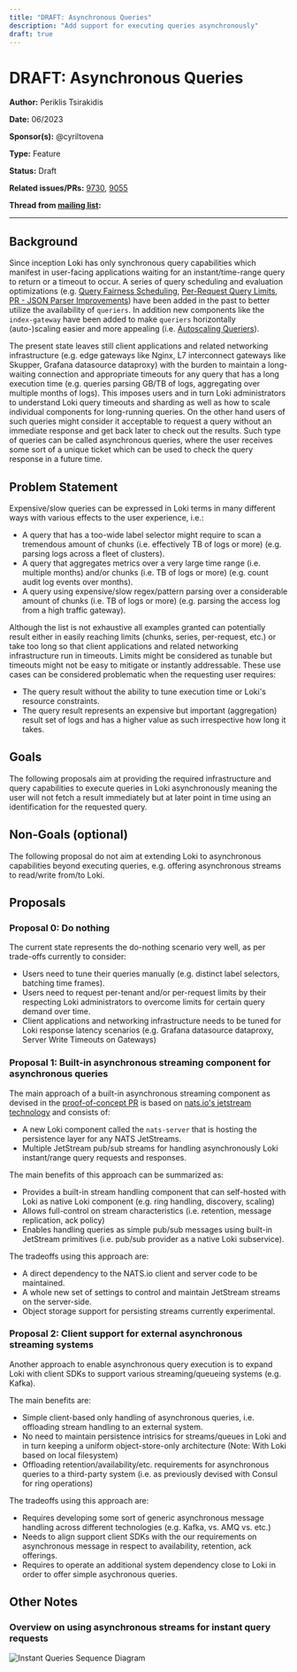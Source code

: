 ```yaml
---
title: "DRAFT: Asynchronous Queries"
description: "Add support for executing queries asynchronously"
draft: true
---
```


# DRAFT: Asynchronous Queries

**Author:** Periklis Tsirakidis

**Date:** 06/2023

**Sponsor(s):** @cyriltovena

**Type:** Feature

**Status:** Draft

**Related issues/PRs:** [9730](https://github.com/grafana/loki/pull/9730), [9055](https://github.com/grafana/loki/pull/9055)

**Thread from [mailing list](https://groups.google.com/forum/#!forum/lokiproject):**

---

## Background

Since inception Loki has only synchronous query capabilities which manifest in user-facing applications waiting for an instant/time-range query to return or a timeout to occur. A series of query scheduling and evaluation optimizations (e.g. [Query Fairness Scheduling](./0003-QueryFairnessInScheduler.md), [Per-Request Query Limits](https://github.com/grafana/loki/pull/8727), [PR - JSON Parser Improvements](https://github.com/grafana/loki/pull/7723)) have been added in the past to better utilize the availability of `queriers`. In addition new components like the `index-gateway` have been added to make `queriers` horizontally (auto-)scaling easier and more appealing (i.e. [Autoscaling Queriers](../../operations/autoscaling_queries.md)).

The present state leaves still client applications and related networking infrastructure (e.g. edge gateways like Nginx, L7 interconnect gateways like Skupper, Grafana datasource dataproxy) with the burden to maintain a long-waiting connection and appropriate timeouts for any query that has a long execution time (e.g. queries parsing GB/TB of logs, aggregating over multiple months of logs). This imposes users and in turn Loki administrators to understand Loki query timeouts and sharding as well as how to scale individual components for long-running queries. On the other hand users of such queries might consider it acceptable to request a query without an immediate response and get back later to check out the results. Such type of queries can be called asynchronous queries, where the user receives some sort of a unique ticket which can be used to check the query response in a future time.

## Problem Statement

Expensive/slow queries can be expressed in Loki terms in many different ways with various effects to the user experience, i.e.:

* A query that has a too-wide label selector might require to scan a tremendous amount of chunks (i.e. effectively TB of logs or more) (e.g. parsing logs across a fleet of clusters).
* A query that aggregates metrics over a very large time range (i.e. multiple months) and/or chunks (i.e. TB of logs or more) (e.g. count audit log events over months).
* A query using expensive/slow regex/pattern parsing over a considerable amount of chunks (i.e. TB of logs or more) (e.g. parsing the access log from a high traffic gateway).

Although the list is not exhaustive all examples granted can potentially result either in easily reaching limits (chunks, series, per-request, etc.) or take too long so that client applications and related networking infrastructure run in timeouts. Limits might be considered as tunable but timeouts might not be easy to mitigate or instantly addressable. These use cases can be considered problematic when the requesting user requires:

* The query result without the ability to tune execution time or Loki's resource constraints.
* The query result represents an expensive but important (aggregation) result set of logs and has a higher value as such irrespective how long it takes.

## Goals

The following proposals aim at providing the required infrastructure and query capabilities to execute queries in Loki asynchronously meaning the user will not fetch a result immediately but at later point in time using an identification for the requested query.

## Non-Goals (optional)

The following proposal do not aim at extending Loki to asynchronous capabilities beyond executing queries, e.g. offering asynchronous streams to read/write from/to Loki.

## Proposals

### Proposal 0: Do nothing

The current state represents the do-nothing scenario very well, as per trade-offs currently to consider:

* Users need to tune their queries manually (e.g. distinct label selectors, batching time frames).
* Users need to request per-tenant and/or per-request limits by their respecting Loki administrators to overcome limits for certain query demand over time.
* Client applications and networking infrastructure needs to be tuned for Loki response latency scenarios (e.g. Grafana datasource dataproxy, Server Write Timeouts on Gateways)

### Proposal 1: Built-in asynchronous streaming component for asynchronous queries

The main approach of a built-in asynchronous streaming component as devised in the [proof-of-concept PR](https://github.com/grafana/loki/pull/9730) is based on [nats.io's jetstream technology](https://nats.io/) and consists of:

- A new Loki component called the `nats-server` that is hosting the persistence layer for any NATS JetStreams.
- Multiple JetStream pub/sub streams for handling asynchronously Loki instant/range query requests and responses.

The main benefits of this approach can be summarized as:

- Provides a built-in stream handling component that can self-hosted with Loki as native Loki component (e.g. ring handling, discovery, scaling)
- Allows full-control on stream characteristics (i.e. retention, message replication, ack policy)
- Enables handling queries as simple pub/sub messages using built-in JetStream primitives (i.e. pub/sub provider as a native Loki subservice).

The tradeoffs using this approach are:

- A direct dependency to the NATS.io client and server code to be maintained.
- A whole new set of settings to control and maintain JetStream streams on the server-side.
- Object storage support for persisting streams currently experimental.

### Proposal 2: Client support for external asynchronous streaming systems

Another approach to enable asynchronous query execution is to expand Loki with client SDKs to support various streaming/queueing systems (e.g. Kafka).

The main benefits are:

- Simple client-based only handling of asynchronous queries, i.e. offloading stream handling to an external system.
- No need to maintain persistence intrisics for streams/queues in Loki and in turn keeping a uniform object-store-only architecture (Note: With Loki based on local filesystem)
- Offloading retention/availability/etc. requirements for asynchronous queries to a third-party system (i.e. as previously devised with Consul for ring operations)

The tradeoffs using this approach are:

- Requires developing some sort of generic asynchronous message handling across different technologies (e.g. Kafka, vs. AMQ vs. etc.)
- Needs to align support client SDKs with the our requirements on asynchronous message in respect to availability, retention, ack offerings.
- Requires to operate an additional system dependency close to Loki in order to offer simple asychronous queries.

## Other Notes

### Overview on using asynchronous streams for instant query requests

![Instant Queries Sequence Diagram](../asynchronous-queries-instant-query-seqdiagram.png)
